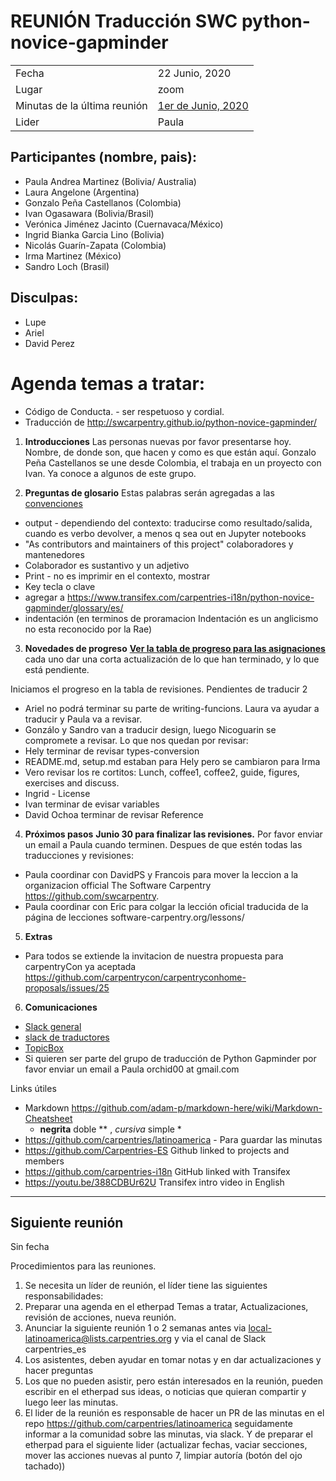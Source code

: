 # REUNIÓN Traducción SWC python-novice-gapminder

|||
|--|--|
| Fecha | 22 Junio, 2020 |
| Lugar | zoom|
| Minutas de la última reunión | [1er de Junio, 2020](https://github.com/carpentries/latinoamerica/blob/master/traducciones/minutos/2020-06-01.md ) |
| Lider | Paula|

## Participantes (nombre, pais):
* Paula Andrea Martinez (Bolivia/ Australia) 
* Laura Angelone (Argentina)
* Gonzalo Peña Castellanos (Colombia)
* Ivan Ogasawara (Bolivia/Brasil)
* Verónica Jiménez Jacinto (Cuernavaca/México)
* Ingrid Bianka Garcia Lino (Bolivia)
* Nicolás Guarín-Zapata (Colombia)
* Irma Martinez (México)
* Sandro Loch (Brasil)

## Disculpas:
* Lupe
* Ariel
* David Perez

# Agenda temas a tratar:

* Código de Conducta. - ser respetuoso y cordial.
* Traducción de http://swcarpentry.github.io/python-novice-gapminder/ 

1. **Introducciones**
Las personas nuevas por favor presentarse hoy. Nombre, de donde son, que hacen y como es que están aquí.
Gonzalo Peña Castellanos se une desde Colombia, el trabaja en un proyecto con Ivan. Ya conoce a algunos de este grupo.

2. **Preguntas de glosario** 
Estas palabras serán agregadas a las [convenciones](https://github.com/Carpentries-ES/board/blob/master/Convenciones_Traduccion.md)
* output - dependiendo del contexto: traducirse como resultado/salida, cuando es verbo devolver, a menos q sea out en Jupyter notebooks
* "As contributors and maintainers of this project" colaboradores y mantenedores 
* Colaborador es sustantivo y un adjetivo
* Print - no es imprimir en el contexto, mostrar
* Key tecla o clave
* agregar a https://www.transifex.com/carpentries-i18n/python-novice-gapminder/glossary/es/
* indentación (en terminos de proramacion Indentación es un anglicismo no esta reconocido por la Rae) 

3. **Novedades de progreso**
[**Ver la tabla de progreso para las asignaciones**](https://github.com/carpentries/latinoamerica/blob/master/traducciones/projects/swc-python-gapminder/fechas-progreso.md)
cada uno dar una corta actualización de lo que han terminado, y lo que está pendiente.

Iniciamos el progreso en la tabla de revisiones. 
Pendientes de traducir 2 
  * Ariel no podrá terminar su parte de writing-funcions. Laura va ayudar a traducir y Paula va a revisar.
  * Gonzálo y Sandro van a traducir design, luego Nicoguarin se compromete a revisar.
Lo que nos quedan por revisar: 
  * Hely terminar de revisar types-conversion
  * README.md, setup.md estaban para Hely pero se cambiaron para Irma 
  * Vero revisar los re cortitos: Lunch, coffee1, coffee2, guide, figures, exercises and discuss.
  * Ingrid -  License  
  * Ivan terminar de evisar variables
  * David Ochoa terminar de revisar Reference

4. **Próximos pasos**
**Junio 30 para finalizar las revisiones.**
 Por favor enviar un email a Paula cuando terminen.
Despues de que estén todas las traducciones y revisiones:
* Paula coordinar con DavidPS y Francois para mover la leccion a la  organizacion official The Software Carpentry https://github.com/swcarpentry.
* Paula coordinar con Eric para colgar la lección oficial traducida de la página de lecciones software-carpentry.org/lessons/
    
5. **Extras**
- Para todos se extiende la invitacion de nuestra propuesta para carpentryCon ya aceptada
https://github.com/carpentrycon/carpentryconhome-proposals/issues/25

6. **Comunicaciones**
- [Slack general](https://swcarpentry.slack.com)
- [slack de traductores](equipotraducciones.slack.com )
- [TopicBox](https://carpentries.topicbox.com/groups/local-latinoamerica)
- Si quieren ser parte del grupo de traducción de Python Gapminder por favor enviar un email a Paula orchid00 at gmail.com

Links útiles
- Markdown https://github.com/adam-p/markdown-here/wiki/Markdown-Cheatsheet
   *  **negrita** doble ** , *cursiva* simple *
- https://github.com/carpentries/latinoamerica - Para guardar las minutas
- https://github.com/Carpentries-ES Github linked to projects and members
- https://github.com/carpentries-i18n  GitHub linked with Transifex
- https://youtu.be/388CDBUr62U Transifex intro video in English

-------------------------------------------------------

## Siguiente reunión
Sin fecha

Procedimientos para las reuniones.
1. Se necesita un líder de reunión, el líder tiene las siguientes responsabilidades:
2. Preparar una agenda en el etherpad Temas a tratar, Actualizaciones, revisión de acciones, nueva reunión.
3. Anunciar la siguiente reunión 1 o 2 semanas antes via local-latinoamerica@lists.carpentries.org y via el canal de Slack carpentries_es 
4. Los asistentes, deben ayudar en tomar notas y en dar actualizaciones y hacer preguntas
5. Los que no pueden asistir, pero están interesados en la reunión, pueden escribir en el etherpad sus ideas, o noticias que quieran compartir y luego leer las minutas.
6. El lider de la reunión es responsable de hacer un PR de las minutas en el repo https://github.com/carpentries/latinoamerica seguidamente informar a la comunidad sobre las minutas, via slack. Y de preparar el etherpad para el siguiente lider (actualizar fechas, vaciar secciones, mover las acciones nuevas al punto 7, limpiar autoría (botón del ojo tachado))
